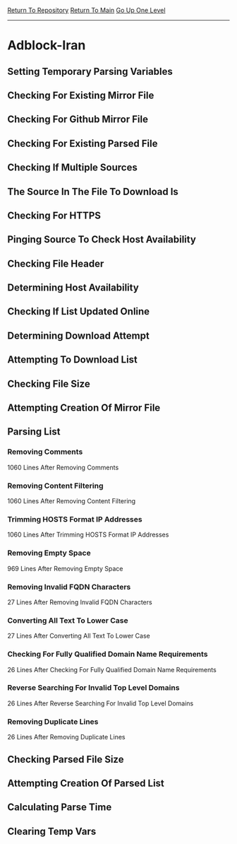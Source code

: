 [Return To Repository](https://github.com/deathbybandaid/piholeparser/)
[Return To Main](https://github.com/deathbybandaid/piholeparser/blob/master/RecentRunLogs/Mainlog.md)
[Go Up One Level](https://github.com/deathbybandaid/piholeparser/blob/master/RecentRunLogs/TopLevelScripts/30-Processing-External-Blacklists.md)
____________________________________
# Adblock-Iran
## Setting Temporary Parsing Variables
## Checking For Existing Mirror File
## Checking For Github Mirror File
## Checking For Existing Parsed File
## Checking If Multiple Sources
## The Source In The File To Download Is
## Checking For HTTPS
## Pinging Source To Check Host Availability
## Checking File Header
## Determining Host Availability
## Checking If List Updated Online
## Determining Download Attempt
## Attempting To Download List
## Checking File Size
## Attempting Creation Of Mirror File
## Parsing List
### Removing Comments
1060 Lines After Removing Comments
### Removing Content Filtering
1060 Lines After Removing Content Filtering
### Trimming HOSTS Format IP Addresses
1060 Lines After Trimming HOSTS Format IP Addresses
### Removing Empty Space
969 Lines After Removing Empty Space
### Removing Invalid FQDN Characters
27 Lines After Removing Invalid FQDN Characters
### Converting All Text To Lower Case
27 Lines After Converting All Text To Lower Case
### Checking For Fully Qualified Domain Name Requirements
26 Lines After Checking For Fully Qualified Domain Name Requirements
### Reverse Searching For Invalid Top Level Domains
26 Lines After Reverse Searching For Invalid Top Level Domains
### Removing Duplicate Lines
26 Lines After Removing Duplicate Lines
## Checking Parsed File Size
## Attempting Creation Of Parsed List
## Calculating Parse Time
## Clearing Temp Vars
